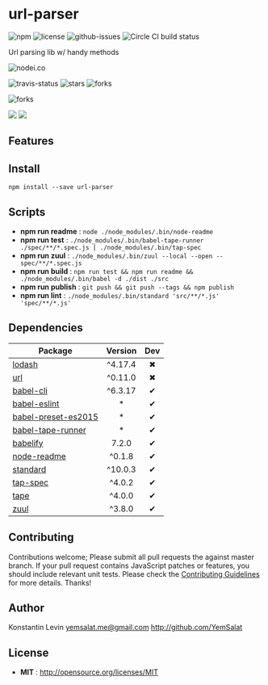 # url-parser

![npm](https://img.shields.io/npm/v/url-parser.svg) ![license](https://img.shields.io/npm/l/url-parser.svg) ![github-issues](https://img.shields.io/github/issues/YemSalat/url-parser.svg)  ![Circle CI build status](https://circleci.com/gh/YemSalat/url-parser.svg?style=svg)

Url parsing lib w/ handy methods

![nodei.co](https://nodei.co/npm/url-parser.png?downloads=true&downloadRank=true&stars=true)

![travis-status](https://img.shields.io/travis/YemSalat/url-parser.svg)
![stars](https://img.shields.io/github/stars/YemSalat/url-parser.svg)
![forks](https://img.shields.io/github/forks/YemSalat/url-parser.svg)

![forks](https://img.shields.io/github/forks/YemSalat/url-parser.svg)

![](https://david-dm.org/YemSalat/url-parser/status.svg)
![](https://david-dm.org/YemSalat/url-parser/dev-status.svg)

## Features


## Install

`npm install --save url-parser`


## Scripts

 - **npm run readme** : `node ./node_modules/.bin/node-readme`
 - **npm run test** : `./node_modules/.bin/babel-tape-runner ./spec/**/*.spec.js | ./node_modules/.bin/tap-spec`
 - **npm run zuul** : `./node_modules/.bin/zuul --local --open -- spec/**/*.spec.js`
 - **npm run build** : `npm run test && npm run readme && ./node_modules/.bin/babel -d ./dist ./src`
 - **npm run publish** : `git push && git push --tags && npm publish`
 - **npm run lint** : `./node_modules/.bin/standard 'src/**/*.js' 'spec/**/*.js'`

## Dependencies

Package | Version | Dev
--- |:---:|:---:
[lodash](https://www.npmjs.com/package/lodash) | ^4.17.4 | ✖
[url](https://www.npmjs.com/package/url) | ^0.11.0 | ✖
[babel-cli](https://www.npmjs.com/package/babel-cli) | ^6.3.17 | ✔
[babel-eslint](https://www.npmjs.com/package/babel-eslint) | * | ✔
[babel-preset-es2015](https://www.npmjs.com/package/babel-preset-es2015) | * | ✔
[babel-tape-runner](https://www.npmjs.com/package/babel-tape-runner) | * | ✔
[babelify](https://www.npmjs.com/package/babelify) | 7.2.0 | ✔
[node-readme](https://www.npmjs.com/package/node-readme) | ^0.1.8 | ✔
[standard](https://www.npmjs.com/package/standard) | ^10.0.3 | ✔
[tap-spec](https://www.npmjs.com/package/tap-spec) | ^4.0.2 | ✔
[tape](https://www.npmjs.com/package/tape) | ^4.0.0 | ✔
[zuul](https://www.npmjs.com/package/zuul) | ^3.8.0 | ✔


## Contributing

Contributions welcome; Please submit all pull requests the against master branch. If your pull request contains JavaScript patches or features, you should include relevant unit tests. Please check the [Contributing Guidelines](contributng.md) for more details. Thanks!

## Author

Konstantin Levin <yemsalat.me@gmail.com> http://github.com/YemSalat

## License

 - **MIT** : http://opensource.org/licenses/MIT
